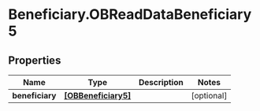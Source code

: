 # Beneficiary.OBReadDataBeneficiary5

## Properties
Name | Type | Description | Notes
------------ | ------------- | ------------- | -------------
**beneficiary** | [**[OBBeneficiary5]**](OBBeneficiary5.md) |  | [optional] 
